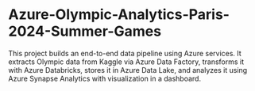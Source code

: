 # Azure-Olympic-Analytics-Paris-2024-Summer-Games
This project builds an end-to-end data pipeline using Azure services. It extracts Olympic data from Kaggle via Azure Data Factory, transforms it with Azure Databricks, stores it in Azure Data Lake, and analyzes it using Azure Synapse Analytics with visualization in a dashboard.
